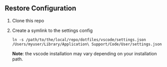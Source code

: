 ## Restore Configuration

1. Clone this repo

2. Create a symlink to the settings config

   ```
   ln -s /path/to/the/local/repo/dotfiles/vscode/settings.json /Users/myuser/Library/Application\ Support/Code/User/settings.json
   ```

   

   **Note**: the vscode installation may vary depending on your installation path. 